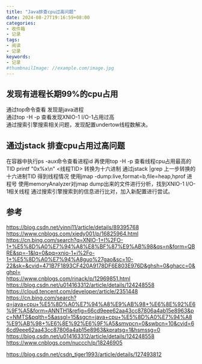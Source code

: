 ```yaml
---
title: "Java排查cpu过高问题"
date: 2024-08-27T19:16:59+08:00
categories:
- 收件箱
- 记录
tags:
- 阅读
- 记录
keywords:
- 记录
#thumbnailImage: //example.com/image.jpg
---
```


<!--more-->

## 发现有进程长期99%的cpu占用
通过top命令查看 发现是java进程  
通过top -H -p <pid>  查看发现XNIO-1 I/O-1占用过高  
通过搜索引擎搜索相关问题，发现配置undertow线程数解决。  

## 通过jstack 排查cpu占用过高问题
在容器中执行ps -aux命令查看进程id
再使用top -H -p <pid> 查看线程cpu占用最高的TID
printf "0x%x\n" <线程TID>  转换为十六进制 
通过jstack <pid> |grep 上一步转换的十六进制TID 得到线程情况
使用jmap -dump:live,format=b,file=heap,hprof 进程号
使用memoryAnalyzer对jmap dump出来的文件进行分析，找到XNIO-1 I/O-1相关线程
通过搜索引擎搜索到的信息进行比对，加入新配置进行尝试。


## 参考
https://blog.csdn.net/yinni11/article/details/89395768  
https://www.cnblogs.com/xiedy001/p/16825964.html  
https://cn.bing.com/search?q=XNIO-1+I%2FO-1+%E5%8D%A0%E7%94%A8%E8%BF%87%E9%AB%98&qs=n&form=QBRE&sp=-1&lq=0&pq=xnio-1+i%2Fo-1+%E5%8D%A0%E7%94%A8guo%27gao&sc=10-22&sk=&cvid=471B7F1893CF420A9178DF6E803E976D&ghsh=0&ghacc=0&ghpl=  
https://www.cnblogs.com/rinack/p/12969851.html  
https://blog.csdn.net/u014163312/article/details/124248558  
https://cloud.tencent.com/developer/article/2351448  
https://cn.bing.com/search?q=java+cpu+%E5%8D%A0%E7%94%A8%E9%AB%98+%E6%8E%92%E6%9F%A5&form=ANNTH1&refig=66cd9eee62aa43cc87806a4ab15e8963&pc=NMTS&pqlth=5&assgl=15&sgcn=java+cpu+%E5%8D%A0%E7%94%A8%E9%AB%98+%E6%8E%92%E6%9F%A5&smvpcn=0&swbcn=10&cvid=66cd9eee62aa43cc87806a4ab15e8963&kpratsg=1&hsmssg=0  
https://blog.csdn.net/u014163312/article/details/124248558  
https://www.cnblogs.com/nuccch/p/18246905  

https://blog.csdn.net/csdn_tiger1993/article/details/127493812  

